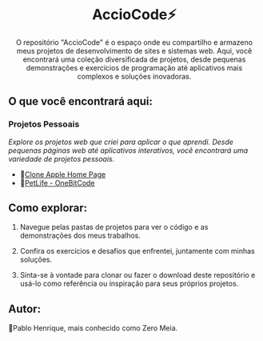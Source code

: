 


<h1 align="center">AccioCode⚡</h1>

<p align="center">O repositório "AccioCode" é o espaço onde eu compartilho e armazeno meus projetos de desenvolvimento de sites e sistemas web. Aqui, você encontrará uma coleção diversificada de projetos, desde pequenas demonstrações e exercícios de programação até aplicativos mais complexos e soluções inovadoras.<p/>

## O que você encontrará aqui:

### Projetos Pessoais
*Explore os projetos web que criei para aplicar o que aprendi. Desde pequenas páginas web até aplicativos interativos, você encontrará uma variedade de projetos pessoais.*

- 🍎[Clone Apple Home Page](https://phpablo.github.io/clone-homepage-apple/)
- 🐶[PetLife - OneBitCode](https://phpablo.github.io/Projeto003PetLife/)

  
## Como explorar: 

1. Navegue pelas pastas de projetos para ver o código e as demonstrações dos meus trabalhos.

2. Confira os exercícios e desafios que enfrentei, juntamente com minhas soluções.

3. Sinta-se à vontade para clonar ou fazer o download deste repositório e usá-lo como referência ou inspiração para seus próprios projetos.


## Autor:

🚀Pablo Henrique, mais conhecido como Zero Meia.
